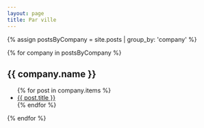 ```yaml
---
layout: page
title: Par ville
---
```

{% assign postsByCompany = site.posts | group_by: 'company' %}

{% for company in postsByCompany %}
  <h2>{{ company.name }}</h2>
  <ul>
    {% for post in company.items %}
      <li><a href="{{ post.url }}">{{ post.title }}</a></li>
    {% endfor %}
  </ul>
{% endfor %}
